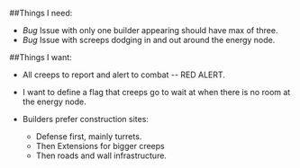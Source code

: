 ##Things I need:

- *Bug* Issue with only one builder appearing should have max of three.
- *Bug* Issue with screeps dodging in and out around the energy node.

##Things I want:

- All creeps to report and alert to combat -- RED ALERT.

- I want to define a flag that creeps go to wait at when there is no room at the energy node.

- Builders prefer construction sites:
  - Defense first, mainly turrets.
  - Then Extensions for bigger creeps
  - Then roads and wall infrastructure.